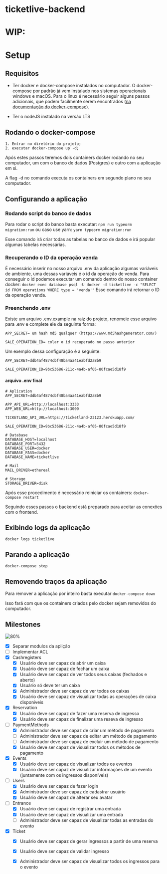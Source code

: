 # ticketlive-backend
# WIP:

# Setup

## Requisitos
- Ter docker e docker-compose instalados no computador. O docker-compose por padrão já vem instalado nos sistemas operacionais windows e macOS. Para o linux é necessário seguir alguns passos adicionais, que podem facilmente serem encontrados ([na documentação do docker-compose](https://docs.docker.com/compose/install/)).
   
- Ter o nodeJS instalado na versão LTS

## Rodando o docker-compose
	1. Entrar no diretório do projeto;
	2. executar docker-compose up -d;

Após estes passos teremos dois containers docker rodando no seu computador, um com o banco de dados (Postgres) e outro com a aplicação em si.

A flag -d no comando executa os containers em segundo plano no seu computador.

## Configurando a aplicação 
### Rodando script do banco de dados
Para rodar o script do banco basta executar:
`npm run typeorm migration:run` 
ou caso use yarn:
`yarn typeorm migration:run` 

Esse comando irá criar todas as tabelas no banco de dados e irá popular algumas tabelas necessárias.

### Recuperando o ID da operação venda
É necessário inserir no nosso arquivo  .env da aplicação algumas variáveis de ambiente, uma dessas variáveis é o id da operação de venda. Para conseguir o id podemos executar um comando dentro do nosso container docker:
`docker exec database psql -U docker -d ticketlive -c "SELECT id FROM operations WHERE type = 'venda'"` 
Esse comando irá retornar o ID da operação venda. 

### Preenchendo .env
Existe um arquivo .env.example na raiz do projeto, renomeie esse arquivo para .env e complete ele da seguinte forma:
```env
APP_SECRET= um hash md5 qualquer (https://www.md5hashgenerator.com/)

SALE_OPERATION_ID= colar o id recuperado no passo anterior
```
Um exemplo dessa configuração é a seguinte:
```env
APP_SECRET=ddb4af4874cbf48ba4aa41eabfd2a8b9

SALE_OPERATION_ID=9bc53686-211c-4a4b-af05-80fcae5d18f9
```

#### arquivo .env final
```env
# Aplication
APP_SECRET=ddb4af4874cbf48ba4aa41eabfd2a8b9

APP_API_URL=http://localhost:3333
APP_WEB_URL=http://localhost:3000

TICKETLAND_API_URL=https://ticketland-23123.herokuapp.com/

SALE_OPERATION_ID=9bc53686-211c-4a4b-af05-80fcae5d18f9

# Database
DATABASE_HOST=localhost
DATABASE_PORT=5432
DATABASE_USER=docker
DATABASE_PASS=docker
DATABASE_NAME=ticketlive

# Mail
MAIL_DRIVER=ethereal

# Storage
STORAGE_DRIVER=disk
```

Após esse procedimento é necessário reiniciar os containers:
`docker-compose restart`

Seguindo esses passos o backend está preparado para aceitar as conexões com o frontend.

## Exibindo logs da aplicação
`docker logs ticketlive`

## Parando a aplicação
`docker-compose stop`

## Removendo traços da aplicação
Para remover a aplicação por inteiro basta executar
`docker-compose down` 

Isso fará com que os containers criados pelo docker sejam removidos do computador.


## Milestones
![80%](https://progress-bar.dev/80/?scale=100&title=progress&width=420)
- [x] Separar modulos da aplição
- [ ] Implementar ACL
- [x] Cashregisters
  - [x] Usuário deve ser capaz de abrir um caixa
  - [x] Usuário deve ser capaz de fechar um caixa
  - [x] Usuário deve ser capaz de ver todos seus caixas (fechados e aberto)
  - [x] Usuário só deve ter um caixa
  - [x] Administrador deve ser capaz de ver todos os caixas
  - [x] Usuário deve ser capaz de visualizar todas as operações de caixa disponíveis
- [x] Reservation
  - [x] Usuário deve ser capaz de fazer uma reserva de ingresso
  - [x] Usuário deve ser capaz de finalizar uma reseva de ingresso
- [ ] PaymentMethods
  - [x] Administrador deve ser capaz de criar um método de pagamento
  - [ ] Administrador deve ser capaz de editar um método de pagamento
  - [ ] Administrador deve ser capaz de excluir um método de pagamento
  - [x] Usuário deve ser capaz de visualizar todos os métodos de pagamento
- [x] Events
  - [x] Usuário deve ser capaz de visualizar todos os eventos
  - [x] Usuário deve ser capaz de visualizar informações de um evento (juntamente com os ingressos disponíveis)
- [ ] Users
  - [x] Usuário deve ser capaz de fazer login
  - [x] Administrador deve ser capaz de cadastrar usuário
  - [x] Usuário deve ser capaz de alterar seu avatar
- [ ] Entrance
  - [x] Usuário deve ser capaz de registrar uma entrada
  - [x] Usuário deve ser capaz de visualizar uma entrada
  - [ ] Administrador deve ser capaz de visualizar todas as entradas do evento
- [x] Ticket
  - [x] Usuário deve ser capaz de gerar ingressos a partir de uma reserva
  - [x] Usuário deve ser capaz de validar ingresso
  - [x] Administrador deve ser capaz de visualizar todos os ingressos para o evento

